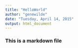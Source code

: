 ```yaml
---
title: "HelloWorld"
author: "genewilde"
date: "Tuesday, April 14, 2015"
output: html_document
---
```


### This is a markdown file